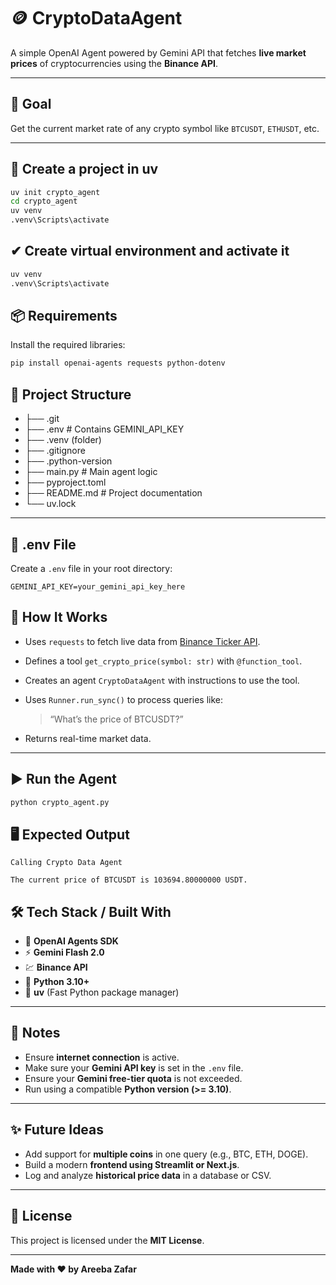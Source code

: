 # 🪙 CryptoDataAgent

A simple OpenAI Agent powered by Gemini API that fetches **live market prices** of cryptocurrencies using the **Binance API**.

---

## 🚀 Goal

Get the current market rate of any crypto symbol like `BTCUSDT`, `ETHUSDT`, etc.

---

## 📁 Create a project in uv
```bash
uv init crypto_agent
cd crypto_agent
uv venv
.venv\Scripts\activate
```

## ✔ Create virtual environment and activate it
 
```bash
uv venv
.venv\Scripts\activate
```

## 📦 Requirements

Install the required libraries:

```bash
pip install openai-agents requests python-dotenv
```

## 📁 Project Structure

- ├── .git
- ├── .env # Contains GEMINI_API_KEY
- ├── .venv (folder)
- ├── .gitignore
- ├── .python-version
- ├── main.py # Main agent logic
- ├── pyproject.toml
- ├── README.md # Project documentation
- └── uv.lock

---

## 🔐 .env File

Create a `.env` file in your root directory:

```env
GEMINI_API_KEY=your_gemini_api_key_here
```

## 🧠 How It Works

- Uses `requests` to fetch live data from [Binance Ticker API](https://api.binance.com/api/v3/ticker/price).
- Defines a tool `get_crypto_price(symbol: str)` with `@function_tool`.
- Creates an agent `CryptoDataAgent` with instructions to use the tool.
- Uses `Runner.run_sync()` to process queries like:

  > “What’s the price of BTCUSDT?”

- Returns real-time market data.

---

## ▶️ Run the Agent

```bash
python crypto_agent.py
```

## 🖥️ Expected Output

```text
Calling Crypto Data Agent

The current price of BTCUSDT is 103694.80000000 USDT.
```

## 🛠️ Tech Stack / Built With

- 🧠 **OpenAI Agents SDK**
- ⚡ **Gemini Flash 2.0**
- 💹 **Binance API**
- 🐍 **Python 3.10+**
- 🚀 **uv** (Fast Python package manager)

---

## 📌 Notes

- Ensure **internet connection** is active.
- Make sure your **Gemini API key** is set in the `.env` file.
- Ensure your **Gemini free-tier quota** is not exceeded.
- Run using a compatible **Python version (>= 3.10)**.

---

## ✨ Future Ideas

- Add support for **multiple coins** in one query (e.g., BTC, ETH, DOGE).
- Build a modern **frontend using Streamlit or Next.js**.
- Log and analyze **historical price data** in a database or CSV.

---

## 📄 License

This project is licensed under the **MIT License**.


---

**Made with ❤️ by Areeba Zafar**
